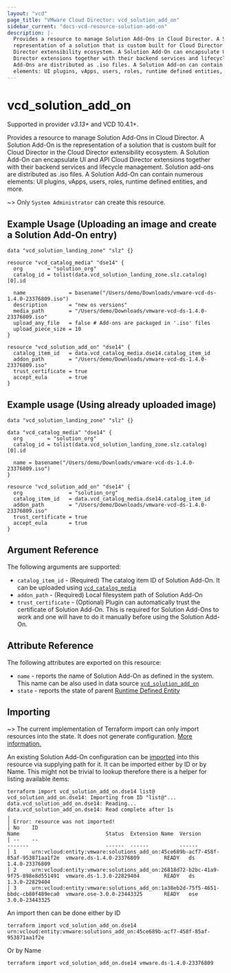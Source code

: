 ```yaml
---
layout: "vcd"
page_title: "VMware Cloud Director: vcd_solution_add_on"
sidebar_current: "docs-vcd-resource-solution-add-on"
description: |-
  Provides a resource to manage Solution Add-Ons in Cloud Director. A Solution Add-On is the
  representation of a solution that is custom built for Cloud Director in the Cloud
  Director extensibility ecosystem. A Solution Add-On can encapsulate UI and API Cloud
  Director extensions together with their backend services and lifecycle management. Solution
  Add-Ons are distributed as .iso files. A Solution Add-on can contain numerous
  elements: UI plugins, vApps, users, roles, runtime defined entities, and more.
---
```


# vcd\_solution\_add\_on

Supported in provider *v3.13+* and VCD 10.4.1+.

Provides a resource to manage Solution Add-Ons in Cloud Director. A Solution Add-On is the
representation of a solution that is custom built for Cloud Director in the Cloud
Director extensibility ecosystem. A Solution Add-On can encapsulate UI and API Cloud Director
extensions together with their backend services and lifecycle management. Solution аdd-оns are
distributed as .iso files. A Solution Add-On can contain numerous elements: UI plugins, vApps,
users, roles, runtime defined entities, and more.

~> Only `System Administrator` can create this resource.

## Example Usage (Uploading an image and create a Solution Add-On entry)

```hcl
data "vcd_solution_landing_zone" "slz" {}

resource "vcd_catalog_media" "dse14" {
  org        = "solution_org"
  catalog_id = tolist(data.vcd_solution_landing_zone.slz.catalog)[0].id

  name              = basename("/Users/demo/Downloads/vmware-vcd-ds-1.4.0-23376809.iso")
  description       = "new os versions"
  media_path        = "/Users/demo/Downloads/vmware-vcd-ds-1.4.0-23376809.iso"
  upload_any_file   = false # Add-ons are packaged in '.iso' files
  upload_piece_size = 10
}

resource "vcd_solution_add_on" "dse14" {
  catalog_item_id   = data.vcd_catalog_media.dse14.catalog_item_id
  addon_path        = "/Users/demo/Downloads/vmware-vcd-ds-1.4.0-23376809.iso"
  trust_certificate = true
  accept_eula       = true
}

```

## Example usage (Using already uploaded image)
```hcl
data "vcd_solution_landing_zone" "slz" {}

data "vcd_catalog_media" "dse14" {
  org        = "solution_org"
  catalog_id = tolist(data.vcd_solution_landing_zone.slz.catalog)[0].id

  name = basename("/Users/demo/Downloads/vmware-vcd-ds-1.4.0-23376809.iso")
}

resource "vcd_solution_add_on" "dse14" {
  org               = "solution_org"
  catalog_item_id   = data.vcd_catalog_media.dse14.catalog_item_id
  addon_path        = "/Users/demo/Downloads/vmware-vcd-ds-1.4.0-23376809.iso"
  trust_certificate = true
  accept_eula       = true
}
```

## Argument Reference

The following arguments are supported:

* `catalog_item_id` - (Required) The catalog item ID of Solution Add-On. It can be uploaded using
  [`vcd_catalog_media`](/providers/vmware/vcd/latest/docs/resources/catalog_media)
* `addon_path` - (Required) Local filesystem path of Solution Add-On
* `trust_certificate` - (Optional) Plugin can automatically trust the certificate of Solution
  Add-On. This is required for Solution Add-Ons to work and one will have to do it manually before
  using the Solution Add-On.


## Attribute Reference

The following attributes are exported on this resource:

* `name` - reports the name of Solution Add-On as defined in the system. This name can be also used
  in data source
  [`vcd_solution_add_on`](/providers/vmware/vcd/latest/docs/data-sources/solution_add_on)
* `state` - reports the state of parent [Runtime Defined
  Entity](/providers/vmware/vcd/latest/docs/resources/rde)

## Importing

~> The current implementation of Terraform import can only import resources into the state.
It does not generate configuration. [More information.](https://www.terraform.io/docs/import/)

An existing Solution Add-On configuration can be [imported][docs-import] into this resource via
supplying path for it. It can be imported either by ID or by Name. This might not be trivial to
lookup therefore there is a helper for listing available items:

```
terraform import vcd_solution_add_on.dse14 list@
vcd_solution_add_on.dse14: Importing from ID "list@"...
data.vcd_solution_add_on.dse14: Reading...
data.vcd_solution_add_on.dse14: Read complete after 1s
╷
│ Error: resource was not imported! 
│ No    ID                                                                              Name                            Status  Extension Name  Version
│ --    --                                                                              -------                         ------  ------          ------
│ 1     urn:vcloud:entity:vmware:solutions_add_on:45ce689b-acf7-458f-85af-953871aa1f2e  vmware.ds-1.4.0-23376809        READY   ds              1.4.0-23376809
│ 2     urn:vcloud:entity:vmware:solutions_add_on:26818d72-b2bc-41a9-9f75-898e8d551491  vmware.ds-1.3.0-22829404        READY   ds              1.3.0-22829404
│ 3     urn:vcloud:entity:vmware:solutions_add_on:1a38eb2d-75f5-4651-bbdc-cb80f489eca0  vmware.ose-3.0.0-23443325       READY   ose             3.0.0-23443325
```



An import then can be done either by ID

```
terraform import vcd_solution_add_on.dse14 urn:vcloud:entity:vmware:solutions_add_on:45ce689b-acf7-458f-85af-953871aa1f2e
```

Or by Name

```
terraform import vcd_solution_add_on.dse14 vmware.ds-1.4.0-23376809
```

[docs-import]: https://www.terraform.io/docs/import/